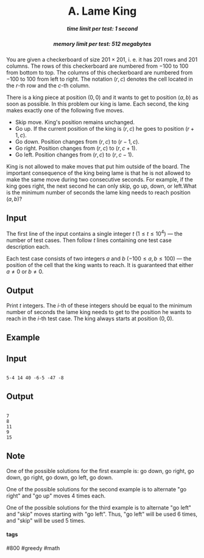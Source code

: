 <h1 style='text-align: center;'> A. Lame King</h1>

<h5 style='text-align: center;'>time limit per test: 1 second</h5>
<h5 style='text-align: center;'>memory limit per test: 512 megabytes</h5>

You are given a checkerboard of size $201 \times 201$, i. e. it has $201$ rows and $201$ columns. The rows of this checkerboard are numbered from $-100$ to $100$ from bottom to top. The columns of this checkerboard are numbered from $-100$ to $100$ from left to right. The notation $(r, c)$ denotes the cell located in the $r$-th row and the $c$-th column.

There is a king piece at position $(0, 0)$ and it wants to get to position $(a, b)$ as soon as possible. In this problem our king is lame. Each second, the king makes exactly one of the following five moves. 

* Skip move. King's position remains unchanged.
* Go up. If the current position of the king is $(r, c)$ he goes to position $(r + 1, c)$.
* Go down. Position changes from $(r, c)$ to $(r - 1, c)$.
* Go right. Position changes from $(r, c)$ to $(r, c + 1)$.
* Go left. Position changes from $(r, c)$ to $(r, c - 1)$.

 King is not allowed to make moves that put him outside of the board. The important consequence of the king being lame is that he is not allowed to make the same move during two consecutive seconds. For example, if the king goes right, the next second he can only skip, go up, down, or left.What is the minimum number of seconds the lame king needs to reach position $(a, b)$?

## Input

The first line of the input contains a single integer $t$ ($1 \leq t \leq 10^4$) — the number of test cases. Then follow $t$ lines containing one test case description each.

Each test case consists of two integers $a$ and $b$ ($-100 \leq a, b \leq 100$) — the position of the cell that the king wants to reach. It is guaranteed that either $a \ne 0$ or $b \ne 0$.

## Output

Print $t$ integers. The $i$-th of these integers should be equal to the minimum number of seconds the lame king needs to get to the position he wants to reach in the $i$-th test case. The king always starts at position $(0, 0)$.

## Example

## Input


```

5-4 14 40 -6-5 -47 -8
```
## Output


```

7
8
11
9
15

```
## Note

One of the possible solutions for the first example is: go down, go right, go down, go right, go down, go left, go down.

One of the possible solutions for the second example is to alternate "go right" and "go up" moves $4$ times each.

One of the possible solutions for the third example is to alternate "go left" and "skip" moves starting with "go left". Thus, "go left" will be used $6$ times, and "skip" will be used $5$ times.



#### tags 

#800 #greedy #math 